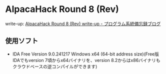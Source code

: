 # AlpacaHack Round 8 (Rev)
write-up: [AlpacaHack Round 8 (Rev) write-up - プログラム系統備忘録ブログ](https://tan.hatenadiary.jp/entry/2024/12/31/035510)

## 使用ソフト
- IDA Free Version 9.0.241217 Windows x64 (64-bit address size)(Free版IDAでもversion 7頃からx64バイナリを、version 8.2からはx86バイナリもクラウドベースの逆コンパイルができます)
